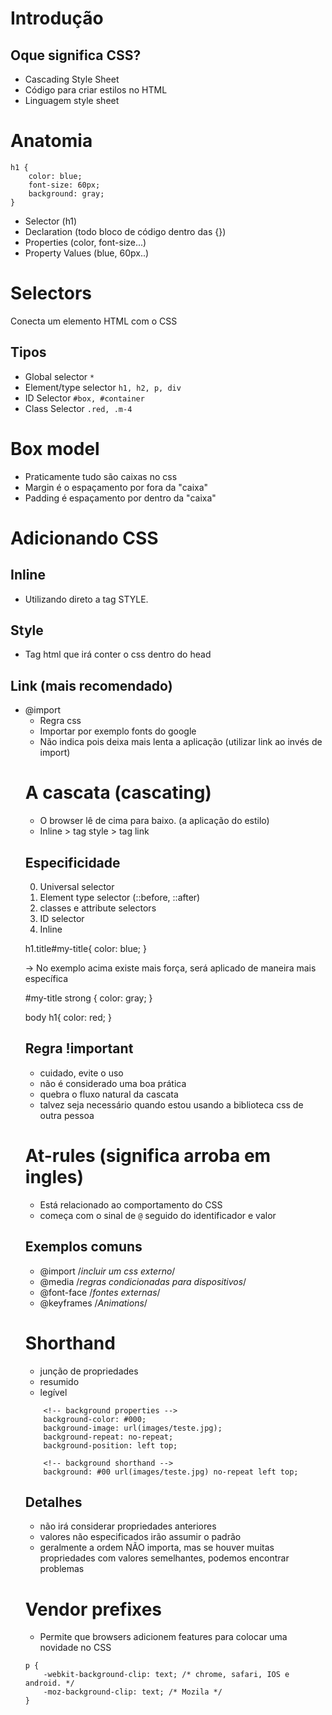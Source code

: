 # Introdução 

## Oque significa CSS?

* Cascading Style Sheet
* Código para criar estilos no HTML
* Linguagem style sheet


# Anatomia 


```
h1 {
    color: blue;
    font-size: 60px;
    background: gray;
}

```

* Selector (h1)
* Declaration (todo bloco de código dentro das {})
* Properties (color, font-size...)
* Property Values (blue, 60px..)

# Selectors

Conecta um elemento HTML com o CSS

## Tipos
* Global selector `*`
* Element/type selector `h1, h2, p, div`
* ID Selector `#box, #container`
* Class Selector `.red, .m-4`

# Box model

* Praticamente tudo são caixas no css
* Margin é o espaçamento por fora da "caixa"
* Padding é espaçamento por dentro da "caixa"

# Adicionando CSS

## Inline 
* Utilizando direto a tag STYLE.

## Style
* Tag html que irá  conter o css dentro do head

## Link (mais recomendado)
* <link rel="stylesheet" href="style.css>

## @import
* Regra css
* Importar por exemplo fonts do google
* Não indica pois deixa mais lenta a aplicação (utilizar link ao invés de import)

# A cascata (cascating)
* O browser lê de cima para baixo. (a aplicação do estilo) 
* Inline > tag style > tag link

## Especificidade
0. Universal selector
1. Element type selector (::before, ::after)
10. classes e attribute selectors
100. ID selector
1000. Inline

h1.title#my-title{
    color: blue;
}

-> No exemplo acima existe mais força, será aplicado de maneira mais específica

#my-title strong {
    color: gray;
}

body h1{
    color: red;
}

## Regra !important 

* cuidado, evite o uso
* não é considerado uma boa prática
* quebra o fluxo natural da cascata
* talvez seja necessário quando estou usando a biblioteca css de outra pessoa

# At-rules (significa arroba em ingles)

* Está relacionado ao comportamento do CSS
* começa com o sinal de `@` seguido do identificador e valor

## Exemplos comuns

* @import  /*incluir um css externo*/
* @media /*regras condicionadas para dispositivos*/
* @font-face /*fontes externas*/
* @keyframes /*Animations*/

# Shorthand 

* junção de propriedades
* resumido
* legível

```
    <!-- background properties -->
    background-color: #000;
    background-image: url(images/teste.jpg);
    background-repeat: no-repeat;
    background-position: left top;

    <!-- background shorthand -->
    background: #00 url(images/teste.jpg) no-repeat left top;

```

## Detalhes
* não irá considerar propriedades anteriores
* valores não especificados irão assumir o padrão
* geralmente a ordem NÃO importa, mas se houver muitas propriedades com valores semelhantes, podemos encontrar problemas

# Vendor prefixes

* Permite que browsers adicionem features para colocar uma novidade no CSS

```
p {
    -webkit-background-clip: text; /* chrome, safari, IOS e android. */
    -moz-background-clip: text; /* Mozila */
}
```